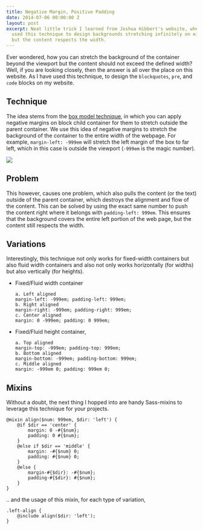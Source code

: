 ```yaml
---
title: Negative Margin, Positive Padding
date: 2014-07-06 00:00:00 Z
layout: post
excerpt: Neat little trick I learned from Joshua Hibbert's website, where he has effectively
  used this technique to design backgrounds stretching infinitely on either directions
  but the content respects the width.
---
```


Ever wondered, how you can stretch the background of the container beyond the viewport but the content should not exceed the defined width? Well, if you are looking closely, then the answer is all over the place on this website. As I have used this technique, to design the `blockquotes`, `pre`, and `code` blocks on my website.

## Technique

The idea stems from the [box model technique](http://css-tricks.com/the-css-box-model/), in which you can apply negative margins on block child container for them to stretch outside the parent container. We use this idea of negative margins to stretch the background of the container to the entire width of the webpage. For example, `margin-left: -999em` will stretch the left margin of the box to far left, which in this case is outside the viewport (`-999em` is the magic number).

![](https://res.cloudinary.com/dw9fem4ki/image/upload/v1404648677/https_dl_kraken_io_7e3eb546529ff3421622655117b4bd51_negative-positive_s1vuna.png)

## Problem

This however, causes one problem, which also pulls the content (or the text) outside of the parent container, which destroys the alignment and flow of the content. This can be solved by using the exact same number to push the content right where it belongs with `padding-left: 999em`. This ensures that the background covers the entire left portion of the web page, but the content still respects the width.

## Variations

Interestingly, this technique not only works for fixed-width containers but also fluid width containers and also not only works horizontally (for widths) but also vertically (for heights).

- Fixed/Fluid width container  
    ```
    a. Left aligned  
    margin-left: -999em; padding-left: 999em;
    b. Right aligned  
    margin-right: -999em; padding-right: 999em;
    c. Center aligned  
    margin: 0 -999em; padding: 0 999em;
    ```

- Fixed/Fluid height container,
    ```
    a. Top aligned  
    margin-top: -999em; padding-top: 999em;
    b. Bottom aligned  
    margin-bottom: -999em; padding-bottom: 999em;
    c. Middle aligned  
    margin: -999em 0; padding: 999em 0;
    ```

## Mixins

Without a doubt, the next thing I hopped into are handy Sass-mixins to leverage this technique for your projects.

```
@mixin align($num: 999em, $dir: 'left') {
    @if $dir == 'center' {
        margin: 0 -#{$num};
        padding: 0 #{$num};
    }
    @else if $dir == 'middle' {
        margin: -#{$num} 0;
        padding: #{$num} 0;
    }
    @else {
        margin-#{$dir}: -#{$num};
        padding-#{$dir}: #{$num};
    }
}
```

.. and the usage of this mixin, for each type of variation,

```
.left-align {
    @include align($dir: 'left');
}
```